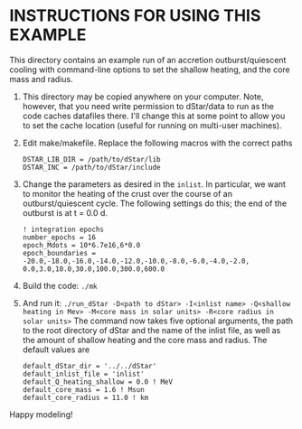 INSTRUCTIONS FOR USING THIS EXAMPLE
===================================

This directory contains an example run of an accretion outburst/quiescent cooling with command-line options to set the shallow heating, and the core mass and radius.

1.  This directory may be copied anywhere on your computer. Note, however, that you need write permission to dStar/data to run as the code caches datafiles there.  I'll change this at some point to allow you to set the cache location (useful for running on multi-user machines).

2.  Edit make/makefile.  Replace the following macros with the correct paths

        DSTAR_LIB_DIR = /path/to/dStar/lib
        DSTAR_INC = /path/to/dStar/include

3.  Change the parameters as desired in the `inlist`.  In particular, we want to monitor the heating of the crust over the course of an outburst/quiescent cycle. The following settings do this; the end of the outburst is at t = 0.0 d.
    
        ! integration epochs
        number_epochs = 16
        epoch_Mdots = 10*6.7e16,6*0.0
        epoch_boundaries = -20.0,-18.0,-16.0,-14.0,-12.0,-10.0,-8.0,-6.0,-4.0,-2.0, 0.0,3.0,10.0,30.0,100.0,300.0,600.0
    
4.  Build the code: `./mk`
    
5.  And run it: `./run_dStar -D<path to dStar> -I<inlist name> -Q<shallow heating in Mev> -M<core mass in solar units> -R<core radius in solar units>`
    The command now takes five optional arguments, the path to the root directory of dStar and the name of the inlist file, as well as the amount of shallow heating and the core mass and radius. The default values are
    
        default_dStar_dir = '../../dStar'
        default_inlist_file = 'inlist'
        default_Q_heating_shallow = 0.0 ! MeV
        default_core_mass = 1.6 ! Msun
        default_core_radius = 11.0 ! km

Happy modeling!
